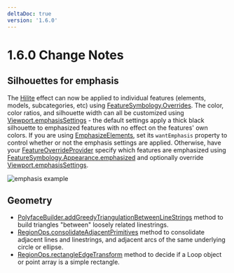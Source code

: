 ```yaml
---
deltaDoc: true
version: '1.6.0'
---
```

# 1.6.0 Change Notes

## Silhouettes for emphasis

The [Hilite](https://www.imodeljs.org/v1/reference/imodeljs-common/rendering/hilite) effect can now be applied to individual features (elements, models, subcategories, etc) using [FeatureSymbology.Overrides](https://www.imodeljs.org/v1/reference/imodeljs-frontend/rendering/featuresymbology/featuresymbology.overrides). The color, color ratios, and silhouette width can all be customized using [Viewport.emphasisSettings](https://www.imodeljs.org/v1/reference/imodeljs-frontend/views/viewport/emphasissettings) - the default settings apply a thick black silhouette to emphasized features with no effect on the features' own colors. If you are using [EmphasizeElements](https://www.imodeljs.org/v1/reference/imodeljs-frontend/rendering/emphasizeelements), set its `wantEmphasis` property to control whether or not the emphasis settings are applied. Otherwise, have your [FeatureOverrideProvider](https://www.imodeljs.org/v1/reference/imodeljs-frontend/views/featureoverrideprovider) specify which features are emphasized using [FeatureSymbology.Appearance.emphasized](https://www.imodeljs.org/v1/reference/imodeljs-frontend/rendering/featuresymbology/featuresymbology.appearance/#emphasized) and optionally override [Viewport.emphasisSettings](https://www.imodeljs.org/v1/reference/imodeljs-frontend/views/viewport/emphasissettings).

![emphasis example](./assets/emphasized_elements.png "Example showing default emphasis settings")

## Geometry

- [PolyfaceBuilder.addGreedyTriangulationBetweenLineStrings](https://www.imodeljs.org/v1/reference/geometry-core/polyface/polyfacebuilder/addgreedytriangulationbetweenlinestrings) method to build triangles "between" loosely related linestrings.
- [RegionOps.consolidateAdjacentPrimitives](https://www.imodeljs.org/v1/reference/geometry-core/curve/regionops/#consolidateadjacentprimitives) method to consolidate adjacent lines and linestrings, and adjacent arcs of the same underlying circle or ellipse.
- [RegionOps.rectangleEdgeTransform](https://www.imodeljs.org/v1/reference/geometry-core/curve/regionops/#rectangleedgetransform) method to decide if a Loop object or point array is a simple rectangle.
